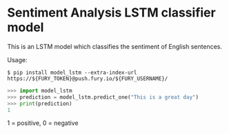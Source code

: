 # Sentiment Analysis LSTM classifier model

This is an LSTM model which classifies the sentiment of English sentences.

Usage:

`$ pip install model_lstm --extra-index-url https://${FURY_TOKEN}@push.fury.io/${FURY_USERNAME}/`

``` python
>>> import model_lstm
>>> prediction = model_lstm.predict_one("This is a great day")
>>> print(prediction)
1
```
1 = positive, 0 = negative